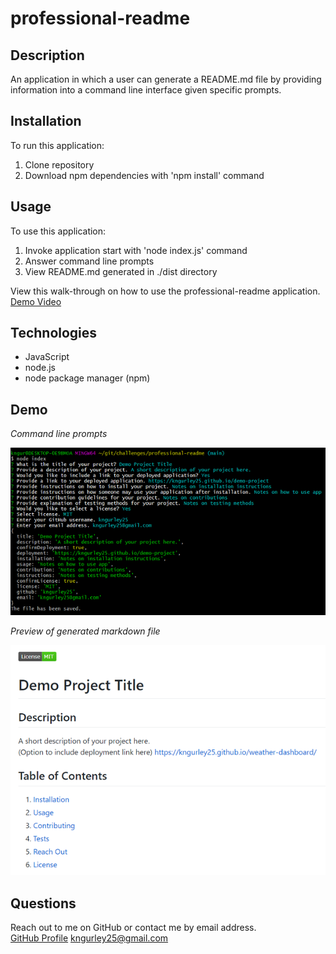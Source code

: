 # professional-readme

## Description
An application in which a user can generate a README.md file by providing information into a command line interface given specific prompts.

## Installation
To run this application:
1. Clone repository
1. Download npm dependencies with 'npm install' command

## Usage
To use this application:
1. Invoke application start with 'node index.js' command
1. Answer command line prompts
1. View README.md generated in ./dist directory

View this walk-through on how to use the professional-readme application. 
[Demo Video](https://watch.screencastify.com/v/oI1F4ET2Ai1VPf89MNb7)

## Technologies
- JavaScript
- node.js
- node package manager (npm)

## Demo
*Command line prompts*

![Demo](./assets/images/node-index.PNG)

*Preview of generated markdown file*

![readme](./assets/images/readme.PNG)


## Questions
Reach out to me on GitHub or contact me by email address.  
[GitHub Profile](https://github.com/kngurley25)
kngurley25@gmail.com

